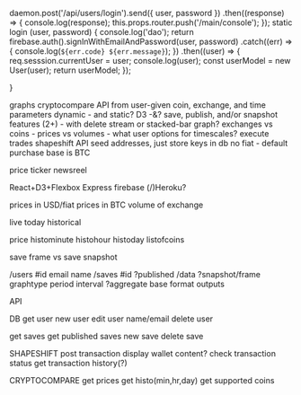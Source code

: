 daemon.post('/api/users/login').send({ user, password })
          .then((response) => {
            console.log(response);
            this.props.router.push('/main/console');
          });
  static login (user, password) {
    console.log('dao');
    return firebase.auth().signInWithEmailAndPassword(user, password)
      .catch((err) => {
        console.log(`${err.code} ${err.message}`);
      })
      .then((user) => {
        req.sesssion.currentUser = user;
        console.log(user);
        const userModel = new User(user);
        return userModel;
      });

  }


graphs
  cryptocompare API
  from user-given coin, exchange, and time parameters
  dynamic - and static?
  D3 -&?
  save, publish, and/or snapshot features (2+) - with delete
  stream or stacked-bar graph?
  exchanges vs coins - prices vs volumes - what user options for timescales?
execute trades
  shapeshift API
    seed addresses, just store keys in db
  no fiat - default purchase base is BTC

price ticker
newsreel

React+D3+Flexbox
Express
firebase
(/)Heroku?

prices in USD/fiat
prices in BTC
volume of exchange

live
today
historical

price
histominute
histohour
histoday
listofcoins

save frame vs save snapshot

/users
  #id
  email
  name
/saves
  #id
  ?published
  /data
    ?snapshot/frame
    graphtype
    period
    interval
    ?aggregate
    base
    format
    outputs

API

DB
get user
new user
edit user name/email
delete user

get saves
get published saves
new save
delete save

SHAPESHIFT
post transaction
display wallet content?
check transaction status
get transaction history(?)

CRYPTOCOMPARE
get prices
get histo(min,hr,day)
get supported coins

